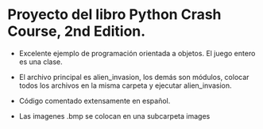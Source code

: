 # Proyecto del libro Python Crash Course, 2nd Edition.


- Excelente ejemplo de programación orientada a objetos. El juego entero es una clase.

- El archivo principal es alien_invasion, los demás son módulos, colocar todos los archivos en la misma carpeta y ejecutar alien_invasion.

- Código comentado extensamente en español.

- Las imagenes .bmp se colocan en una subcarpeta images

